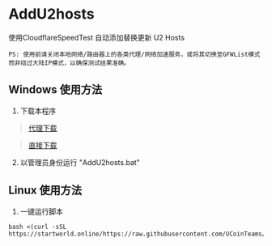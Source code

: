 # AddU2hosts
使用CloudflareSpeedTest 自动添加替换更新 U2 Hosts

`PS: 使用前请关闭本地网络/路由器上的各类代理/网络加速服务，或将其切换至GFWList模式而非绕过大陆IP模式，以确保测试结果准确。`

## Windows 使用方法

 1. 下载本程序 

> [代理下载](https://startworld.online/https://github.com/UCoinTeams/AddU2hosts/releases/download/v1.0.0/AddU2hosts.zip) 

> [直接下载](https://github.com/UCoinTeams/AddU2hosts/releases/download/v1.0.0/AddU2hosts.zip)

 2. 以管理员身份运行 "AddU2hosts.bat"

## Linux 使用方法

 1. 一键运行脚本 

 ```shell
bash <(curl -sSL https://startworld.online/https://raw.githubusercontent.com/UCoinTeams/AddU2hosts/main/AddU2hosts.sh)
```
